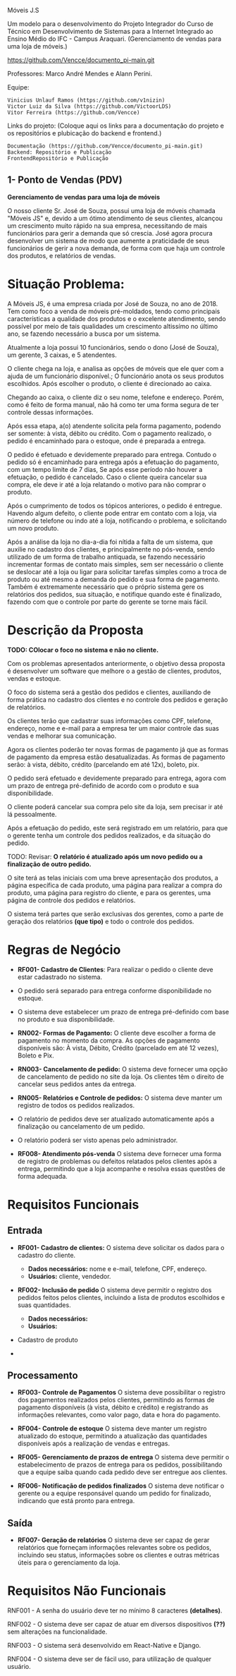 Móveis J.S

Um modelo para o desenvolvimento do Projeto Integrador do Curso de Técnico em Desenvolvimento de Sistemas para a Internet Integrado ao Ensino Médio do IFC - Campus Araquari. (Gerenciamento de vendas para uma loja de móveis.)

https://github.com/Vencce/documento_pi-main.git

Professores: Marco André Mendes e Alann Perini.

Equipe:

    Vinicius Unlauf Ramos (https://github.com/v1nizin)
    Victor Luiz da Silva (https://github.com/VictoorLDS)
    Vitor Ferreira (https://github.com/Vencce)

Links do projeto: (Coloque aqui os links para a documentação do projeto e os repositórios e plubicação do backend e frontend.)

    Documentação (https://github.com/Vencce/documento_pi-main.git)
    Backend: Repositório e Publicação
    FrontendRepositório e Publicação


## 1- Ponto de Vendas (PDV)

**Gerenciamento de vendas para uma loja de móveis**

O nosso cliente Sr. José de Souza, possui uma loja de móveis chamada "Móveis JS" e, devido a um ótimo atendimento de seus clientes, alcançou um crescimento muito rápido na sua empresa, necessitando de mais funcionários para gerir a demanda que só crescia. José agora procura desenvolver um sistema de modo que aumente a praticidade de seus funcionários de gerir a nova demanda, de forma com que haja um controle dos produtos, e relatórios de vendas.  

# Situação Problema: 

A Móveis JS, é uma empresa criada por José de Souza, no ano de 2018. Tem como foco a venda de móveis pré-moldados, tendo como principais características a qualidade dos produtos e o excelente atendimento, sendo possível por meio de tais qualidades um crescimento altissímo no último ano, se fazendo necessário a busca por um sistema.

Atualmente a loja possui 10 funcionários, sendo o dono (José de Souza), um gerente, 3 caixas, e 5 atendentes.

O cliente chega na loja, e analisa as opções de móveis que ele quer com a ajuda de um funcionário disponível.; O funcionário anota os seus produtos escolhidos. Após escolher o produto, o cliente é direcionado ao caixa.

Chegando ao caixa, o cliente diz o seu nome, telefone e endereço. Porém, como é feito de forma manual, não há como ter uma forma segura de ter controle dessas informações. 

Após essa etapa, a(o) atendente solicita pela forma pagamento, podendo ser somente: à vista, débito ou crédito. Com o pagamento realizado, o pedido é encaminhado para o estoque, onde é preparada a entrega.

O pedido é efetuado e devidemente preparado para entrega. Contudo o pedido só é encaminhado para entrega após a efetuação do pagamento, com um tempo limite de 7 dias, Se após esse período não houver a efetuação, o pedido é cancelado. Caso o cliente queira cancelar sua compra, ele deve ir até a loja relatando o motivo para não comprar o produto. 

Após o cumprimento de todos os tópicos anteriores, o pedido é entregue. Havendo algum defeito, o cliente pode entrar em contato com a loja, via número de telefone ou indo até a loja, notificando o problema, e solicitando um novo produto.
 
Após a análise da loja no dia-a-dia foi nítida a falta de um sistema, que auxilie no cadastro dos clientes, e principalmente no pós-venda, sendo utilizado de um forma de trabalho antiquada, se fazendo necessário incrementar formas de contato mais simples, sem ser necessário o cliente se deslocar até a loja ou ligar para solicitar tarefas simples como a troca de produto ou até mesmo a demanda do pedido e sua forma de pagamento. Também é extremamente necessário que o próprio sistema gere os relatórios dos pedidos, sua situação, e notifique quando este é finalizado, fazendo com que o controle por parte do gerente se torne mais fácil.
 
# Descrição da Proposta

**TODO: COlocar o foco no sistema e não no cliente.**

Com os problemas apresentados anteriormente, o objetivo dessa proposta é desenvolver um software que melhore o a gestão de clientes, produtos, vendas e estoque.

O foco do sistema será a gestão dos pedidos e clientes, auxiliando de forma prática no cadastro dos clientes e no controle dos pedidos e geração de relatórios. 

Os clientes terão que cadastrar suas informações como CPF, telefone, endereço, nome e e-mail para a empresa ter um maior controle das suas vendas e melhorar sua comunicação.

Agora os clientes poderão ter novas formas de pagamento já que as formas de pagamento da empresa estão desatualizadas. As formas de pagamento serão: à vista, débito, crédito (parcelando em até 12x), boleto, pix.

O pedido será efetuado e devidemente preparado para entrega, agora com um prazo de entrega pré-definido de acordo com o produto e sua disponibilidade.

O cliente poderá cancelar sua compra pelo site da loja, sem precisar ir até lá pessoalmente. 

Após a efetuação do pedido, este será registrado em um relatório, para que o gerente tenha um controle dos pedidos realizados, e da situação do pedido. 

TODO: Revisar: **O relatório é atualizado após um novo pedido ou a finalização de outro pedido.**

O site terá as telas iniciais com uma breve apresentação dos produtos, a página específica de cada produto, uma página para realizar a compra do produto, uma página para registro do cliente, e para os gerentes, uma página de controle dos pedidos e relatórios.

O sistema terá partes que serão exclusivas dos gerentes, como a parte de geração dos relatórios **(que tipo)** e todo o controle dos pedidos.

# Regras de Negócio

- **RF001- Cadastro de Clientes**: Para realizar o pedido o cliente deve estar cadastrado no sistema.
- O pedido será separado para entrega conforme disponibilidade no estoque.
- O sistema deve estabelecer um prazo de entrega pré-definido com base no produto e sua disponibilidade.

- **RN002- Formas de Pagamento:** O cliente deve escolher a forma de pagamento no momento da compra. As opções de pagamento disponíveis são: À vista, Débito, Crédito (parcelado em até 12 vezes), Boleto e Pix.

- **RN003- Cancelamento de pedido:** O sistema deve fornecer uma opção de cancelamento de pedido no site da loja. Os clientes têm o direito de cancelar seus pedidos antes da entrega.

- **RN005- Relatórios e Controle de pedidos:** O sistema deve manter um registro de todos os pedidos realizados.

- O relatório de pedidos deve ser atualizado automaticamente após a finalização ou cancelamento de um pedido.
- O relatório poderá ser visto apenas pelo administrador.

- **RF008- Atendimento pós-venda**
O sistema deve fornecer uma forma de registro de problemas ou defeitos relatados pelos clientes após a entrega, permitindo que a loja acompanhe e resolva essas questões de forma adequada.

# Requisitos Funcionais

## Entrada

- **RF001- Cadastro de clientes:** O sistema deve solicitar os dados para o cadastro do cliente. 
  - **Dados necessários:** nome e e-mail, telefone, CPF, endereço.
  - **Usuários:** cliente, vendedor.

- **RF002- Inclusão de pedido** O sistema deve permitir o registro dos pedidos feitos pelos clientes, incluindo a lista de produtos escolhidos e suas quantidades.
  - **Dados necessários:** 
  - **Usuários:** 

- Cadastro de produto
- 
## Processamento

- **RF003- Controle de Pagamentos**
O sistema deve possibilitar o registro dos pagamentos realizados pelos clientes, permitindo as formas de pagamento disponíveis (à vista, débito e crédito) e registrando as informações relevantes, como valor pago, data e hora do pagamento.

- **RF004- Controle de estoque**
O sistema deve manter um registro atualizado do estoque, permitindo a atualização das quantidades disponíveis após a realização de vendas e entregas.
 
- **RF005- Gerenciamento de prazos de entrega**
O sistema deve permitir o estabelecimento de prazos de entrega para os pedidos, possibilitando que a equipe saiba quando cada pedido deve ser entregue aos clientes.

- **RF006- Notificação de pedidos finalizados**
O sistema deve notificar o gerente ou a equipe responsável quando um pedido for finalizado, indicando que está pronto para entrega.

## Saída

- **RF007- Geração de relatórios**
O sistema deve ser capaz de gerar relatórios que forneçam informações relevantes sobre os pedidos, incluindo seu status, informações sobre os clientes e outras métricas úteis para o gerenciamento da loja.

# Requisitos Não Funcionais

RNF001 - A senha do usuário deve ter no mínimo 8 caracteres **(detalhes)**.
   
RNF002 - O sistema deve ser capaz de atuar em diversos dispositivos **(??)** sem alterações na funcionalidade.
   
RNF003 - O sistema será desenvolvido em React-Native e Django.
   
RNF004 - O sistema deve ser de fácil uso, para utilização de qualquer usuário.

